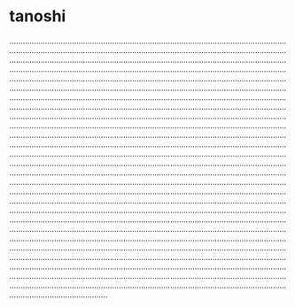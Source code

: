 # tanoshi
................................................................................................................................................................................................................................................................................................................................................................................................................................................................................................................................................................................................................................................................................................................................................................................................................................................................................................................................................................................................................................................................................................................................................................................................................................................................................................................................................................................................................................................................................................................................................................................................................................................................................................................................................................................................................................................................................................................................................................................................................................................................................................................................................................................................................................................................................................................................................................................................................................................................................................................................................................................................................................................................................................................................................................................................................................................................................................................................................................................................................................................................................................................................................................................................................................................................................................................................................................................................................................................................................................................................